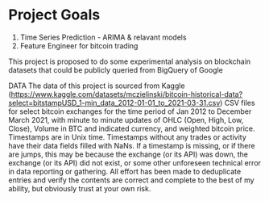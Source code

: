 # Project Goals

1. Time Series Prediction - ARIMA & relavant models
2. Feature Engineer for bitcoin trading

This project is proposed to do some experimental analysis on blockchain datasets that could be publicly queried from BigQuery of Google

DATA
The data of this project is sourced from Kaggle (https://www.kaggle.com/datasets/mczielinski/bitcoin-historical-data?select=bitstampUSD_1-min_data_2012-01-01_to_2021-03-31.csv)
CSV files for select bitcoin exchanges for the time period of Jan 2012 to December March 2021, with minute to minute updates of OHLC (Open, High, Low, Close), Volume in BTC and indicated currency, and weighted bitcoin price. Timestamps are in Unix time. Timestamps without any trades or activity have their data fields filled with NaNs. If a timestamp is missing, or if there are jumps, this may be because the exchange (or its API) was down, the exchange (or its API) did not exist, or some other unforeseen technical error in data reporting or gathering. All effort has been made to deduplicate entries and verify the contents are correct and complete to the best of my ability, but obviously trust at your own risk.
